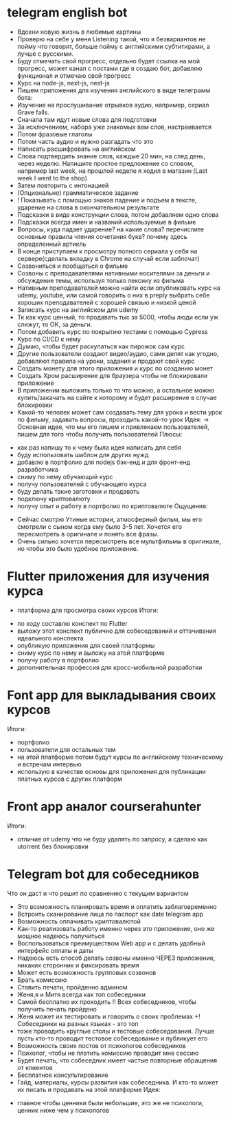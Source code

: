 # telegram english bot
- Вдохни новую жизнь в любимые картины
- Проверю на себе у меня Listening такой, что я безвариантов не пойму что говорят, больше пойму с английскими субтитирами, а лучше с русскими.
- Буду отмечать свой прогресс, отдельно будет ссылка на мой прогресс, может канал с постами где я создаю бот, добавляю функционал и отмечаю свой прогресс
- Курс на node-js, next-js, nest-js
- Пишем приложения для изучения английского в виде телеграмм бота:
- Изучение на прослушивание отрывков аудио, например, сериал Grave falls.
- Сначала там идут новые слова для подготовки
- За исключением, набора уже знакомых вам слов, настраивается
- Потом фразовые глаголы
- Потом часть аудио и нужно разгадать что это
- Написать расшифровать на английском
- Слова подтвердить знание слов, каждые 20 мин, на след день, через неделю. Напишите простое предложение со словом, например last week, на прошлой неделе я ходил в магазин (Last week I went to the shop)
- Затем повторить с интонацией
- (Опционально) грамматическое задание
- ! Показывать с помощью знаков падение и подъем в тексте, ударение на слова в окончательном результате
- Подсказки в виде конструкции слова, потом добавляем одно слова
- Подсказки всегда имен и названий используемые в фильме
- Вопросы, куда падает ударение? на какие слова? перечислите основные правила чтения сочетания букв? почему здесь определенный артикль
- В конце приступаем к просмотру полного сериала у себя на сервере(сделать вкладку в Chrome на случай если заблочат)
- Созвониться и пообщаться о фильме
- Созвоны с преподавателями нативными носителями за деньги и обсуждение темы, используя только лексику из фильма
- Нативным преподавателей можно найти если опубликовать курс на udemy, youtube, или самой говорить о них в preply выбрать себе хороших преподавателей с хорошей связью и низкой ценой
- Записать курс на английском для udemy
- Тк как курс ценный, то продавать тыс за 5000, чтобы люди если уж слижут, то ОК, за деньги.
- Потом добавить курс по покрытию тестами с помощью Cypress
- Курс по CI/CD к нему
- Думаю, чтобы будет раскупаться как пирожок сам курс
- Другие пользователи создают видео/аудио, сами делят как угодно, добавляют правила на уроки, задания и продают свой курс
- Создать монету для этого приложения и курс по созданию монет
- Создать Хром расширение для браузера чтобы не блокировали приложение
- В приложении выложить только то что можно, а остальное можно купить/закачать на сайте к которому и будет расширение в случае блокировки
- Какой-то человек может сам создавать тему для урока и вести урок по фильму, задавать вопросы, проходить какой-то урок
Идея:
-> Основная идея, что мы его пишем и привлекаем пользователей, пишем для того чтобы получить пользователей
Плюсы:
+ как раз напишу то к чему была идея написать для себя
+ буду использовать шаблон для других нужд
+ добавлю в портфолио для nodejs бэк-енд и для фронт-енд разработчика
+ сниму по нему обучающий курс
+ получу пользователей с обучающего курса
+ буду делать такие заготовки и продавать 
+ подключу криптовалюту 
+ получу опыт и работу в портфолио по криптовалюте
Ощущения:
- Сейчас смотрю Утиные истории, атмосферный фильм, мы его смотрели с сыном когда ему было 3-5 лет. Хочется его пересмотреть в оригинале и понять все фразы.
- Очень сильно хочется пересмотреть все мультфильмы в оригинале, но чтобы это было удобное приложение.

# Flutter приложения для изучения курса
- платформа для просмотра своих курсов
Итоги:
+ по ходу составлю конспект по Flutter
+ выложу этот конспект публично для собеседований и оттачивания идеального конспекта
+ опубликую приложения для своей платформы
+ сниму курс по нему и выложу на этой платформе
+ получу работу в портфолио
+ дополнительная профессия для кросс-мобильной разработки

# Font app для выкладывания своих курсов
Итоги:
+ портфолио
+ пользователи для остальных тем
+ на этой платформе потом будут курсы по английскому техническому и встречам интервью
+ использую в качестве основы для приложения для публикации платных курсов с других платформ

# Front app аналог courserahunter
Итоги:
+ отличие от udemy что не буду удалять по запросу, а сделаю как utorrent без блокировки

# Telegram bot для собеседников
Что он даст и что решит по сравнению с текущим вариантом
+ Это возможность планировать время и оплатить заблаговременно
+ Встроить сканирование лица по паспорт как date telegram app
+ Возможность оплачивать криптовалютой
+ Как-то реализовать работу именно через это приложение, оно же мощное надеюсь получиться
+ Воспользоваться преимуществом Web app и с делать удобный интерфейс оплаты и даты
+ Надеюсь есть способ делать созвоны именно ЧЕРЕЗ приложение, никаких сторонник и фиксировать время
+ Может есть возможность групповых созвонов
+ Брать комиссию
+ Ставить печати, пройденно админом
+ Женя,я и Митя всегда как топ собеседники
+ Самой бесплатно их проходить !! Всех собеседников, чтобы получить печать пройдено
+ Женя может их тестировать и говорить о своих проблемах
+! Собеседники на разных языках - это топ
+ тоже проводить круглые столы и тестовые собеседования. Лучше пусть кто-то проводит тестовое собеседование и публикует его
+ Возможность своих постов от психологов собеседников
+ Психолог, чтобы не платить комиссию проводит мне сессию
+ Будет печать, что собеседник имеет частые повторные обращения от клиентов
+ Бесплатное консультирование
+ Гайд, материалы, курсы развития как собеседника. И кто-то может их писать и продавать на этой платформе
Идея:
- главное чтобы ценники были небольшие, это же не психологи, ценник ниже чем у психологов